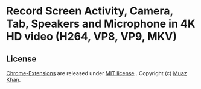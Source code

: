# Record Screen Activity, Camera, Tab, Speakers and Microphone in 4K HD video (H264, VP8, VP9, MKV)


## License

[Chrome-Extensions](https://github.com/muaz-khan/Chrome-Extensions) are released under [MIT license](https://github.com/muaz-khan/Chrome-Extensions/blob/master/LICENSE) . Copyright (c) [Muaz Khan](https://MuazKhan.com).
